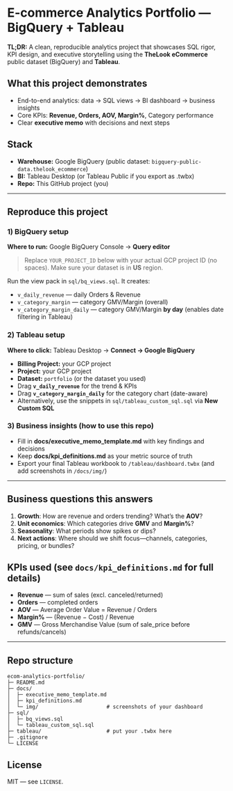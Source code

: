 # E-commerce Analytics Portfolio — BigQuery + Tableau

**TL;DR:** A clean, reproducible analytics project that showcases SQL rigor, KPI design, and executive storytelling using the **TheLook eCommerce** public dataset (BigQuery) and **Tableau**.

## What this project demonstrates
- End-to-end analytics: data → SQL views → BI dashboard → business insights
- Core KPIs: **Revenue, Orders, AOV, Margin%**, Category performance
- Clear **executive memo** with decisions and next steps

## Stack
- **Warehouse:** Google BigQuery (public dataset: `bigquery-public-data.thelook_ecommerce`)
- **BI:** Tableau Desktop (or Tableau Public if you export as .twbx)
- **Repo:** This GitHub project (you)

---

## Reproduce this project

### 1) BigQuery setup
**Where to run:** Google BigQuery Console → **Query editor**

> Replace `YOUR_PROJECT_ID` below with your actual GCP project ID (no spaces). Make sure your dataset is in **US** region.

Run the view pack in `sql/bq_views.sql`. It creates:
- `v_daily_revenue` — daily Orders & Revenue
- `v_category_margin` — category GMV/Margin (overall)
- `v_category_margin_daily` — category GMV/Margin **by day** (enables date filtering in Tableau)

### 2) Tableau setup
**Where to click:** Tableau Desktop → **Connect → Google BigQuery**

- **Billing Project:** your GCP project
- **Project:** your GCP project
- **Dataset:** `portfolio` (or the dataset you used)
- Drag **`v_daily_revenue`** for the trend & KPIs
- Drag **`v_category_margin_daily`** for the category chart (date-aware)
- Alternatively, use the snippets in `sql/tableau_custom_sql.sql` via **New Custom SQL**

### 3) Business insights (how to use this repo)
- Fill in **docs/executive_memo_template.md** with key findings and decisions
- Keep **docs/kpi_definitions.md** as your metric source of truth
- Export your final Tableau workbook to `/tableau/dashboard.twbx` (and add screenshots in `/docs/img/`)

---

## Business questions this answers
1. **Growth**: How are revenue and orders trending? What’s the **AOV**?
2. **Unit economics**: Which categories drive **GMV** and **Margin%**?
3. **Seasonality**: What periods show spikes or dips?
4. **Next actions**: Where should we shift focus—channels, categories, pricing, or bundles?

## KPIs used (see `docs/kpi_definitions.md` for full details)
- **Revenue** — sum of sales (excl. canceled/returned)
- **Orders** — completed orders
- **AOV** — Average Order Value = Revenue / Orders
- **Margin%** — (Revenue − Cost) / Revenue
- **GMV** — Gross Merchandise Value (sum of sale_price before refunds/cancels)

---

## Repo structure
```
ecom-analytics-portfolio/
├─ README.md
├─ docs/
│  ├─ executive_memo_template.md
│  ├─ kpi_definitions.md
│  └─ img/                      # screenshots of your dashboard
├─ sql/
│  ├─ bq_views.sql
│  └─ tableau_custom_sql.sql
├─ tableau/                     # put your .twbx here
├─ .gitignore
└─ LICENSE
```

## License
MIT — see `LICENSE`.

